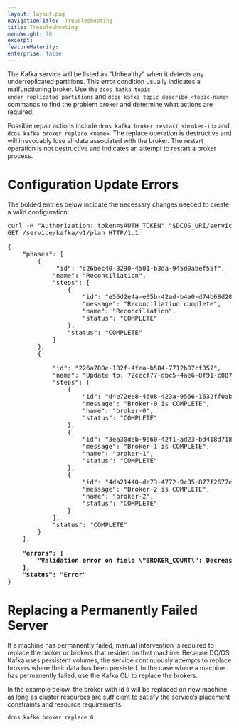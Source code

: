 ```yaml
---
layout: layout.pug
navigationTitle:  Troubleshooting
title: Troubleshooting
menuWeight: 70
excerpt:
featureMaturity:
enterprise: false
---
```


<!-- This source repo for this topic is https://github.com/mesosphere/dcos-kafka-service -->


The Kafka service will be listed as "Unhealthy" when it detects any underreplicated partitions. This error condition usually indicates a malfunctioning broker. Use the `dcos kafka topic under_replicated_partitions` and `dcos kafka topic describe <topic-name>` commands to find the problem broker and determine what actions are required.

Possible repair actions include `dcos kafka broker restart <broker-id>` and `dcos kafka broker replace <name>`. The replace operation is destructive and will irrevocably lose all data associated with the broker. The restart operation is not destructive and indicates an attempt to restart a broker process.

# Configuration Update Errors

The bolded entries below indicate the necessary changes needed to create a valid configuration:

<pre>
curl -H "Authorization: token=$AUTH_TOKEN" "$DCOS_URI/service/kafka/v1/plan"
GET /service/kafka/v1/plan HTTP/1.1

{
    "phases": [
        {
             "id": "c26bec40-3290-4501-b3da-945d0abef55f",
            "name": "Reconciliation",
            "steps": [
                {
                    "id": "e56d2e4a-e05b-42ad-b4a0-d74b68d206af",
                    "message": "Reconciliation complete",
                    "name": "Reconciliation",
                    "status": "COMPLETE"
                },
                "status": "COMPLETE"
            ]
        },
        {

            "id": "226a780e-132f-4fea-b584-7712b07cf357",
            "name": "Update to: 72cecf77-dbc5-4ae6-8f91-c88702b9a6a8",
            "steps": [
                {
                    "id": "d4e72ee8-4608-423a-9566-1632ff0ab211",
                    "message": "Broker-0 is COMPLETE",
                    "name": "broker-0",
                    "status": "COMPLETE"
                },
                {
                    "id": "3ea30deb-9660-42f1-ad23-bd418d718999",
                    "message": "Broker-1 is COMPLETE",
                    "name": "broker-1",
                    "status": "COMPLETE"
                },
                {
                    "id": "4da21440-de73-4772-9c85-877f2677e62a",
                    "message": "Broker-2 is COMPLETE",
                    "name": "broker-2",
                    "status": "COMPLETE"
                }
            ],
            "status": "COMPLETE"
        }
    ],

    <b>"errors": [
        "Validation error on field \"BROKER_COUNT\": Decreasing this value (from 3 to 2) is not supported."
    ],</b>
    <b>"status": "Error"</b>
}
</pre>

# Replacing a Permanently Failed Server

If a machine has permanently failed, manual intervention is required to replace the broker or brokers that resided on that machine. Because DC/OS Kafka uses persistent volumes, the service continuously attempts to replace brokers where their data has been persisted. In the case where a machine has permanently failed, use the Kafka CLI to replace the brokers.

In the example below, the broker with id `0` will be replaced on new machine as long as cluster resources are sufficient to satisfy the service’s placement constraints and resource requirements.

    dcos kafka broker replace 0
